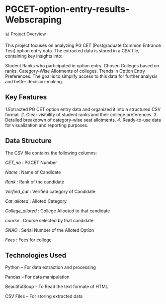 # PGCET-option-entry-results-Webscraping
📊 Project Overview

This project focuses on analyzing PG CET (Postgraduate Common Entrance Test) option entry data. The extracted data is stored in a CSV file, containing key insights into:

Student Ranks who participated in option entry.
Chosen Colleges based on ranks.
Category-Wise Allotments of colleges.
Trends in Option Entry Preferences.
The goal is to simplify access to this data for further analysis and better decision-making.

## Key Features
*1*.Extracted PG CET option entry data and organized it into a structured CSV format.
*2*. Clear visibility of student ranks and their college preferences. 
*3*. Detailed breakdown of category-wise seat allotments. 
*4*. Ready-to-use data for visualization and reporting purposes.
## Data Structure

The CSV file contains the following columns:

*CET_no* : PGCET Number 

*Name* : Name of Candidate

*Rank* : Rank of the candidate

*Verfied_cat* : Verified category of Candidate

*Cat_alloted* : Alloted Category

*College_alloted* : College Allooted to that candidate

*course* : Course selected by that candidate

*SNAO* : Serial Number of the Alloted Option

*Fees* : Fees for college

## Technologies Used

Python – For data extraction and processing

Pandas – For data manipulation

BeautifulSoup - To Read the text formate of HTML

CSV Files – For storing extracted data
